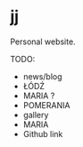 # jj

Personal website.

TODO:
- news/blog
 - ŁÓDŹ
 - MARIA ?
 - POMERANIA
- gallery
 - MARIA
- Github link
